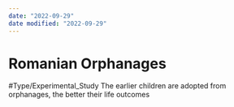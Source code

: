 ```yaml
---
date: "2022-09-29"
date modified: "2022-09-29"
---
```


# Romanian Orphanages
#Type/Experimental_Study
The earlier children are adopted from orphanages, the better their life outcomes
